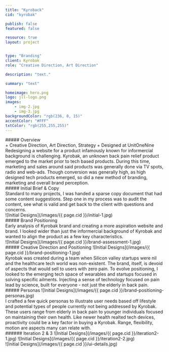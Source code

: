 ```yaml
---
title: "Kyroback"
cid: "kyrobak"

publish: false
featured: false

resource: true
layout: project


type: "Branding"
client: Kyrobak
role: "Creative Direction, Art Direction"

description: "text."

summary: "text"

homeimage: hero.png
logo: jll-logo.png
images:
    - img-2.jpg
    - img-3.jpg
backgroundColor: "rgb(236, 0, 15)"
accentColor: "#FFF"
txtColor: "rgb(255,255,255)"       
---
```

<section class="overview">
##### Overview
<aside>
+ Creative Direction, Art Direction, Strategy
+ Designed at UnitOneNine
</aside>
<article>
Redesigning a website for a product infamously known for informercial background is challenging. Kyrobak, an unknown back pain relief product emerged to the market prior to tech based products. During this time, marketing and sales around said products was generally done via TV spots, radio and web-ads. Though conversion was generally high, as high designed tech products emerged, so did a new method of branding, marketing and overall brand perception.
</article>
</section>


<section>
##### Initial Brief & Copy
<article>
Standard to many projects, I was handed a sparse copy document that had some content suggestions. Step one in my process was to audit the content, see what is valid and get back to the client with questions and concerns.
</article>
![Initial Designs](/images/{{ page.cid }}/initial-1.jpg)
</section>


<section>
##### Brand Positioning
<aside>
Early analysis of Kyrobak brand and creating a more aspiration website and brand. I looked wider than just the informercial background of Kyrobak and wanted to align the product as a few key characteristics.
</aside>
![Initial Designs](/images/{{ page.cid }}/brand-assessment-1.jpg)
</section>

<section>
##### Creative Direction and Positioning
![Initial Designs](/images/{{ page.cid }}/brand-positioning-1.jpg)
<aside>
Kyrobak was created during a team when Silicon valley startups were nil and the healthcare tech world was non-existent. The brand, itself, is devoid of aspects that would sell to users with zero pain. To evolve positioning, I looked to the emerging tech space of wearables and startups focused in solving specific ailments. Injecting a sense of technology focused on pain lead by science, built for everyone - not just the elderly in back pain.
</aside>
</section>


<section>
##### Personas
![Initial Designs](/images/{{ page.cid }}/brand-positioning-personas.jpg)
<aside>
I crafted a few quick personas to illustrate user needs based off lifestyle and potential types of people currently not being addressed by Kyrobak. These users range from elderly in back pain to younger individuals focused on maintaining their own health. Like newer health realted tech devices, proactivity could be a key factor in buying a Kyrobak. Range, flexibility, motion are aspects many can relate with.
</aside>
</section>

<section class="images-two">
###### Iteration 2 & 3
![Initial Designs](/images/{{ page.cid }}/iteration2-1.jpg)
![Initial Designs](/images/{{ page.cid }}/iteration2-2.jpg)
</section>
![Initial Designs](/images/{{ page.cid }}/ui-details.jpg)
